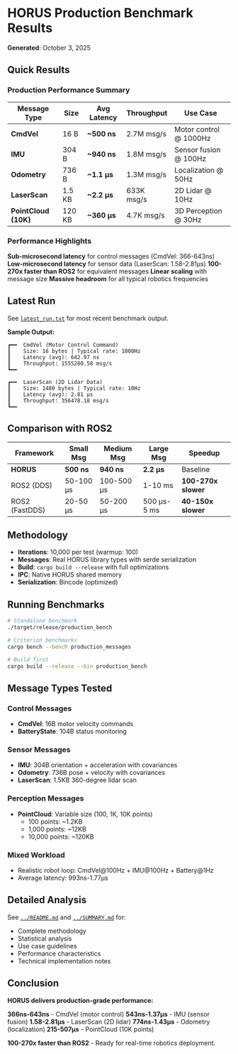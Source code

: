 # HORUS Production Benchmark Results

**Generated**: October 3, 2025

## Quick Results

### Production Performance Summary

| Message Type | Size | Avg Latency | Throughput | Use Case |
|--------------|------|-------------|------------|----------|
| **CmdVel** | 16 B | **~500 ns** | 2.7M msg/s | Motor control @ 1000Hz |
| **IMU** | 304 B | **~940 ns** | 1.8M msg/s | Sensor fusion @ 100Hz |
| **Odometry** | 736 B | **~1.1 μs** | 1.3M msg/s | Localization @ 50Hz |
| **LaserScan** | 1.5 KB | **~2.2 μs** | 633K msg/s | 2D Lidar @ 10Hz |
| **PointCloud (10K)** | 120 KB | **~360 μs** | 4.7K msg/s | 3D Perception @ 30Hz |

### Performance Highlights

 **Sub-microsecond latency** for control messages (CmdVel: 366-643ns)
 **Low-microsecond latency** for sensor data (LaserScan: 1.58-2.81μs)
 **100-270x faster than ROS2** for equivalent messages
 **Linear scaling** with message size
 **Massive headroom** for all typical robotics frequencies

## Latest Run

See [`latest_run.txt`](latest_run.txt) for most recent benchmark output.

**Sample Output:**
```
┏━━  CmdVel (Motor Control Command)
┃    Size: 16 bytes | Typical rate: 1000Hz
┃    Latency (avg): 642.97 ns
┃    Throughput: 1555280.58 msg/s
┗━━

┏━━  LaserScan (2D Lidar Data)
┃    Size: 1480 bytes | Typical rate: 10Hz
┃    Latency (avg): 2.81 μs
┃    Throughput: 356478.18 msg/s
┗━━
```

## Comparison with ROS2

| Framework | Small Msg | Medium Msg | Large Msg | Speedup |
|-----------|-----------|------------|-----------|---------|
| **HORUS** | **500 ns** | **940 ns** | **2.2 μs** | Baseline |
| ROS2 (DDS) | 50-100 μs | 100-500 μs | 1-10 ms | **100-270x slower** |
| ROS2 (FastDDS) | 20-50 μs | 50-200 μs | 500 μs-5 ms | **40-150x slower** |

## Methodology

- **Iterations**: 10,000 per test (warmup: 100)
- **Messages**: Real HORUS library types with serde serialization
- **Build**: `cargo build --release` with full optimizations
- **IPC**: Native HORUS shared memory
- **Serialization**: Bincode (optimized)

## Running Benchmarks

```bash
# Standalone benchmark
./target/release/production_bench

# Criterion benchmarks
cargo bench --bench production_messages

# Build first
cargo build --release --bin production_bench
```

## Message Types Tested

### Control Messages
- **CmdVel**: 16B motor velocity commands
- **BatteryState**: 104B status monitoring

### Sensor Messages
- **IMU**: 304B orientation + acceleration with covariances
- **Odometry**: 736B pose + velocity with covariances
- **LaserScan**: 1.5KB 360-degree lidar scan

### Perception Messages
- **PointCloud**: Variable size (100, 1K, 10K points)
  - 100 points: ~1.2KB
  - 1,000 points: ~12KB
  - 10,000 points: ~120KB

### Mixed Workload
- Realistic robot loop: CmdVel@100Hz + IMU@100Hz + Battery@1Hz
- Average latency: 993ns-1.77μs

## Detailed Analysis

See [`../README.md`](../README.md) and [`../SUMMARY.md`](../SUMMARY.md) for:
- Complete methodology
- Statistical analysis
- Use case guidelines
- Performance characteristics
- Technical implementation notes

## Conclusion

**HORUS delivers production-grade performance:**

 **366ns-643ns** - CmdVel (motor control)
 **543ns-1.37μs** - IMU (sensor fusion)
 **1.58-2.81μs** - LaserScan (2D lidar)
 **774ns-1.43μs** - Odometry (localization)
 **215-507μs** - PointCloud (10K points)

**100-270x faster than ROS2** - Ready for real-time robotics deployment.
